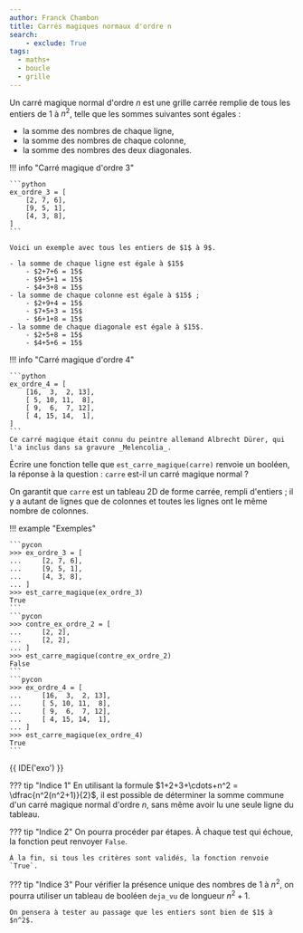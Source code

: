 ```yaml
---
author: Franck Chambon
title: Carrés magiques normaux d'ordre n
search:
    - exclude: True
tags:
  - maths+
  - boucle
  - grille
---
```

Un carré magique normal d'ordre $n$ est une grille carrée remplie de tous les entiers de $1$ à $n^2$, telle que les sommes suivantes sont égales :

- la somme des nombres de chaque ligne,
- la somme des nombres de chaque colonne,
- la somme des nombres des deux diagonales.

!!! info "Carré magique d'ordre $3$"

    ```python
    ex_ordre_3 = [
        [2, 7, 6],
        [9, 5, 1],
        [4, 3, 8],
    ]
    ```

    Voici un exemple avec tous les entiers de $1$ à 9$.

    - la somme de chaque ligne est égale à $15$
        - $2+7+6 = 15$
        - $9+5+1 = 15$
        - $4+3+8 = 15$
    - la somme de chaque colonne est égale à $15$ ;
        - $2+9+4 = 15$
        - $7+5+3 = 15$
        - $6+1+8 = 15$
    - la somme de chaque diagonale est égale à $15$.
        - $2+5+8 = 15$
        - $4+5+6 = 15$


!!! info "Carré magique d'ordre $4$"

    ```python
    ex_ordre_4 = [
        [16,  3,  2, 13],
        [ 5, 10, 11,  8],
        [ 9,  6,  7, 12],
        [ 4, 15, 14,  1], 
    ]
    ```
    Ce carré magique était connu du peintre allemand Albrecht Dürer, qui l'a inclus dans sa gravure _Melencolia_.


Écrire une fonction telle que `est_carre_magique(carre)` renvoie un booléen, la réponse à la question : `carre` est-il un carré magique normal ?

On garantit que `carre` est un tableau 2D de forme carrée, rempli d'entiers ; il y a autant de lignes que de colonnes et toutes les lignes ont le même nombre de colonnes.

!!! example "Exemples"

    ```pycon
    >>> ex_ordre_3 = [
    ...     [2, 7, 6],
    ...     [9, 5, 1],
    ...     [4, 3, 8],
    ... ]
    >>> est_carre_magique(ex_ordre_3)
    True
    ```
    ```pycon
    >>> contre_ex_ordre_2 = [
    ...     [2, 2],
    ...     [2, 2],
    ... ]
    >>> est_carre_magique(contre_ex_ordre_2)
    False
    ```
    ```pycon
    >>> ex_ordre_4 = [
    ...     [16,  3,  2, 13],
    ...     [ 5, 10, 11,  8],
    ...     [ 9,  6,  7, 12],
    ...     [ 4, 15, 14,  1], 
    ... ]
    >>> est_carre_magique(ex_ordre_4)
    True
    ```


{{ IDE('exo') }}

??? tip "Indice 1"
    En utilisant la formule $1+2+3+\cdots+n^2 = \dfrac{n^2(n^2+1)}{2}$, il est possible de déterminer la somme commune d'un carré magique normal d'ordre $n$, sans même avoir lu une seule ligne du tableau.

??? tip "Indice 2"
    On pourra procéder par étapes. À chaque test qui échoue, la fonction peut renvoyer `False`.

    À la fin, si tous les critères sont validés, la fonction renvoie `True`.

??? tip "Indice 3"
    Pour vérifier la présence unique des nombres de $1$ à $n^2$, on pourra utiliser un tableau de booléen `deja_vu` de longueur $n^2+1$.

    On pensera à tester au passage que les entiers sont bien de $1$ à $n^2$.
